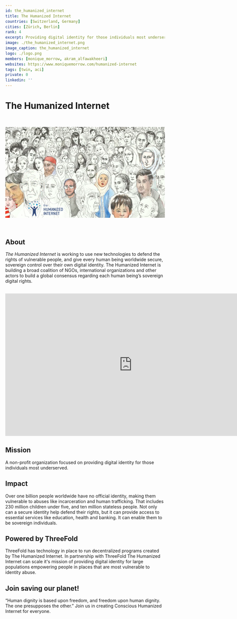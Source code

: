 ```yaml
---
id: the_humanized_internet
title: The Humanized Internet
countries: [Switzerland, Germany]
cities: [Zürich, Berlin]
rank: 4
excerpt: Providing digital identity for those individuals most underserved.
image: ./the_humanized_internet.png
image_caption: the_humanized_internet
logo: ./logo.png
members: [monique_morrow, akram_alfawakheeri]
websites: https://www.moniquemorrow.com/humanized-internet
tags: [twin, aci]
private: 0
linkedin: ''
---
```


# The Humanized Internet

<br/>

![the_humanized_internet](./the_humanized_internet2.png)

<br/>

## About

*The Humanized Internet* is working to use new technologies to defend the rights of vulnerable people, and give every human being worldwide secure, sovereign control over their own digital identity. The Humanized Internet is building a broad coalition of NGOs, international organizations and other actors to build a global consensus regarding each human being’s sovereign digital rights.

<BR>

<iframe src="https://player.vimeo.com/video/442276485" width="800" height="450" frameborder="0" allow="autoplay; fullscreen" allowfullscreen></iframe>

<BR>

## Mission

A non-profit organization focused on providing digital identity for those individuals most underserved.

## Impact

Over one billion people worldwide have no official identity, making them vulnerable to abuses like incarceration and human trafficking. That includes 230 million children under five, and ten million stateless people. Not only can a secure identity help defend their rights, but it can provide access to essential services like education, health and banking. It can enable them to be sovereign individuals.

## Powered by ThreeFold

ThreeFold has technology in place to run decentralized programs created by The Humanized Internet. In partnership with ThreeFold The Humanized Internet can scale it's mission of providing digital identity for large populations empowering people in places that are most vulnerable to identity abuse.

## Join saving our planet!
 
“Human dignity is based upon freedom, and freedom upon human dignity. The one presupposes the other.” Join us in creating Conscious Humanized Internet for everyone.

<!-- ## TFGrid Solution

### Roadmap

- Q1 2021
  - Integrate on ThreeFold Grid, 3Bot
 -->